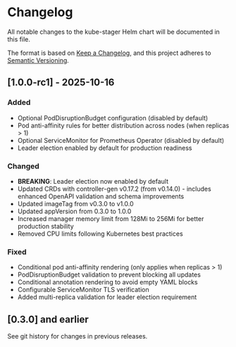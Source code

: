 # Changelog

All notable changes to the kube-stager Helm chart will be documented in this file.

The format is based on [Keep a Changelog](https://keepachangelog.com/en/1.0.0/),
and this project adheres to [Semantic Versioning](https://semver.org/spec/v2.0.0.html).

## [1.0.0-rc1] - 2025-10-16

### Added
- Optional PodDisruptionBudget configuration (disabled by default)
- Pod anti-affinity rules for better distribution across nodes (when replicas > 1)
- Optional ServiceMonitor for Prometheus Operator (disabled by default)
- Leader election enabled by default for production readiness

### Changed
- **BREAKING**: Leader election now enabled by default
- Updated CRDs with controller-gen v0.17.2 (from v0.14.0) - includes enhanced OpenAPI validation and schema improvements
- Updated imageTag from v0.3.0 to v1.0.0
- Updated appVersion from 0.3.0 to 1.0.0
- Increased manager memory limit from 128Mi to 256Mi for better production stability
- Removed CPU limits following Kubernetes best practices

### Fixed
- Conditional pod anti-affinity rendering (only applies when replicas > 1)
- PodDisruptionBudget validation to prevent blocking all updates
- Conditional annotation rendering to avoid empty YAML blocks
- Configurable ServiceMonitor TLS verification
- Added multi-replica validation for leader election requirement

## [0.3.0] and earlier
See git history for changes in previous releases.
